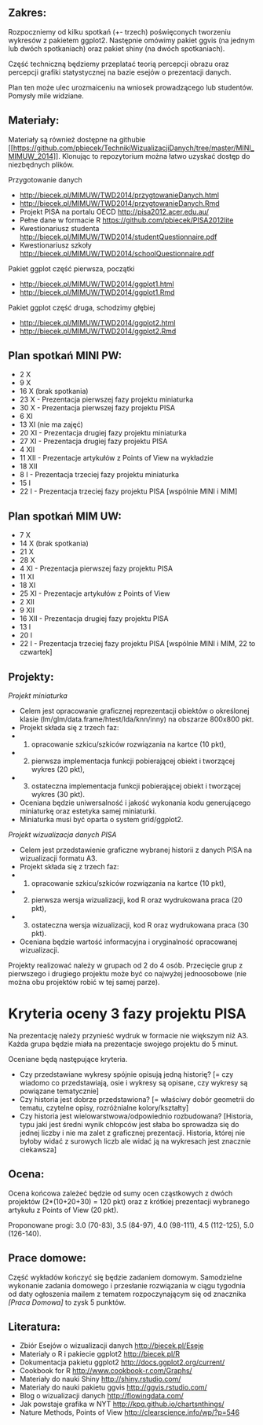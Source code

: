 Zakres:
-------
Rozpoczniemy od kilku spotka&#324; (+- trzech) po&#347;wi&#281;conych tworzeniu wykresów z pakietem ggplot2. Nast&#281;pnie omówimy pakiet ggvis (na jednym lub dwóch spotkaniach) oraz pakiet shiny (na dwóch spotkaniach). 

Cz&#281;&#347;&#263; techniczn&#261; b&#281;dziemy przeplata&#263; teori&#261; percepcji obrazu oraz percepcji grafiki statystycznej na bazie esejów o prezentacji danych.

Plan ten mo&#380;e ulec urozmaiceniu na wniosek prowadz&#261;cego lub studentów. Pomys&#322;y mile widziane.

Materia&#322;y:
---------------

Materia&#322;y s&#261; równie&#380; dost&#281;pne na githubie [[https://github.com/pbiecek/TechnikiWizualizacjiDanych/tree/master/MINI_MIMUW_2014]]. Klonuj&#261;c to repozytorium mo&#380;na &#322;atwo uzyska&#263; dost&#281;p do niezb&#281;dnych plików.

Przygotowanie danych
* http://biecek.pl/MIMUW/TWD2014/przygtowanieDanych.html
* http://biecek.pl/MIMUW/TWD2014/przygtowanieDanych.Rmd
* Projekt PISA na portalu OECD http://pisa2012.acer.edu.au/
* Pe&#322;ne dane w formacie R https://github.com/pbiecek/PISA2012lite
* Kwestionariusz studenta http://biecek.pl/MIMUW/TWD2014/studentQuestionnaire.pdf
* Kwestionariusz szko&#322;y http://biecek.pl/MIMUW/TWD2014/schoolQuestionnaire.pdf

Pakiet ggplot cz&#281;&#347;&#263; pierwsza, początki
* http://biecek.pl/MIMUW/TWD2014/ggplot1.html
* http://biecek.pl/MIMUW/TWD2014/ggplot1.Rmd

Pakiet ggplot cz&#281;&#347;&#263; druga, schodzimy głębiej
* http://biecek.pl/MIMUW/TWD2014/ggplot2.html
* http://biecek.pl/MIMUW/TWD2014/ggplot2.Rmd


Plan spotka&#324; MINI PW:
------------------
* 2 X
* 9 X
* 16 X (brak spotkania)
* 23 X - Prezentacja pierwszej fazy projektu miniaturka
* 30 X - Prezentacja pierwszej fazy projektu PISA
* 6 XI
* 13 XI (nie ma zajęć)
* 20 XI - Prezentacja drugiej fazy projektu miniaturka
* 27 XI - Prezentacja drugiej fazy projektu PISA
* 4 XII
* 11 XII - Prezentacje artyku&#322;ów z Points of View na wyk&#322;adzie
* 18 XII
* 8 I - Prezentacja trzeciej fazy projektu miniaturka 
* 15 I
* 22 I - Prezentacja trzeciej fazy projektu PISA [wspólnie MINI i MIM]

Plan spotka&#324; MIM UW:
------------------
* 7 X
* 14 X (brak spotkania)
* 21 X
* 28 X 
* 4 XI - Prezentacja pierwszej fazy projektu PISA
* 11 XI 
* 18 XI
* 25 XI - Prezentacje artyku&#322;ów z Points of View
* 2 XII
* 9 XII
* 16 XII - Prezentacja drugiej fazy projektu PISA
* 13 I 
* 20 I
* 22 I - Prezentacja trzeciej fazy projektu PISA [wspólnie MINI i MIM, 22 to czwartek]


Projekty:
---------
_Projekt miniaturka_
* Celem jest opracowanie graficznej reprezentacji obiektów o okre&#347;lonej klasie (lm/glm/data.frame/htest/lda/knn/inny) na obszarze 800x800 pkt. 
* Projekt sk&#322;ada si&#281; z trzech faz: 
* 1. opracowanie szkicu/szkiców rozwi&#261;zania na kartce (10 pkt), 
* 2. pierwsza implementacja funkcji pobieraj&#261;cej obiekt i tworz&#261;cej wykres (20 pkt), 
* 3. ostateczna implementacja funkcji pobieraj&#261;cej obiekt i tworz&#261;cej wykres (30 pkt). 
* Oceniana b&#281;dzie uniwersalno&#347;&#263; i jako&#347;&#263; wykonania kodu generuj&#261;cego miniaturk&#281; oraz estetyka samej miniaturki. 
* Miniaturka musi by&#263; oparta o system grid/ggplot2.

_Projekt wizualizacja danych PISA_ 
* Celem jest przedstawienie graficzne wybranej historii z danych PISA na wizualizacji formatu A3. 
* Projekt sk&#322;ada si&#281; z trzech faz: 
* 1. opracowanie szkicu/szkiców rozwi&#261;zania na kartce (10 pkt), 
* 2. pierwsza wersja wizualizacji, kod R oraz wydrukowana praca (20 pkt), 
* 3. ostateczna wersja wizualizacji, kod R oraz wydrukowana praca (30 pkt). 
* Oceniana b&#281;dzie warto&#347;&#263; informacyjna i oryginalno&#347;&#263; opracowanej wizualizacji.

Projekty realizowa&#263; nale&#380;y w grupach od 2 do 4 osób. Przeci&#281;cie grup z pierwszego i drugiego projektu mo&#380;e by&#263; co najwy&#380;ej jednoosobowe (nie mo&#380;na obu projektów robi&#263; w tej samej parze).

Kryteria oceny 3 fazy projektu PISA
===================================
Na prezentację należy przynieść wydruk w formacie nie większym niż A3.
Każda grupa będzie miała na prezentacje swojego projektu do 5 minut.

Oceniane będą następujące kryteria.
* Czy przedstawiane wykresy spójnie opisują jedną historię? [= czy wiadomo co przedstawiają, osie i wykresy są opisane, czy wykresy są powiązane tematycznie]
* Czy historia jest dobrze przedstawiona? [= właściwy dobór geometrii do tematu, czytelne opisy, rozróżnialne kolory/kształty]
* Czy historia jest wielowarstwowa/odpowiednio rozbudowana? [Historia, typu jaki jest średni wynik chłopców jest słaba bo sprowadza się do jednej liczby i nie ma zalet z graficznej prezentacji. Historia, której nie byłoby widać z surowych liczb ale widać ją na wykresach jest znacznie ciekawsza]



Ocena:
------
Ocena ko&#324;cowa zale&#380;e&#263; b&#281;dzie od sumy ocen cz&#261;stkowych z dwóch projektów (2*(10+20+30) = 120 pkt) oraz z krótkiej prezentacji wybranego artyku&#322;u z Points of View (20 pkt).

Proponowane progi:  3.0 (70-83), 3.5 (84-97), 4.0 (98-111), 4.5 (112-125), 5.0 (126-140).

Prace domowe:
-------------
Cz&#281;&#347;&#263; wyk&#322;adów ko&#324;czy&#263; si&#281; b&#281;dzie zadaniem domowym. Samodzielne wykonanie zadania domowego i przes&#322;anie rozwi&#261;zania w ci&#261;gu tygodnia od daty og&#322;oszenia mailem z tematem rozpoczynaj&#261;cym si&#281; od znacznika _[Praca Domowa]_ to zysk 5 punktów.

Literatura:
-----------
* Zbiór Esejów o wizualizacji danych http://biecek.pl/Eseje
* Materia&#322;y o R i pakiecie ggplot2 http://biecek.pl/R
* Dokumentacja pakietu ggplot2 http://docs.ggplot2.org/current/
* Cookbook for R http://www.cookbook-r.com/Graphs/
* Materia&#322;y do nauki Shiny http://shiny.rstudio.com/
* Materia&#322;y do nauki pakietu ggvis http://ggvis.rstudio.com/
* Blog o wizualizacji danych http://flowingdata.com/
* Jak powstaje grafika w NYT http://kpq.github.io/chartsnthings/
* Nature Methods, Points of View http://clearscience.info/wp/?p=546
